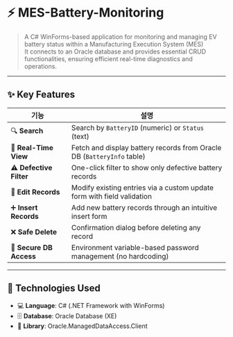 # ⚡ MES-Battery-Monitoring

> A C# WinForms-based application for monitoring and managing EV battery status within a Manufacturing Execution System (MES) <br>
> It connects to an Oracle database and provides essential CRUD functionalities, ensuring efficient real-time diagnostics and operations.

---

## ✨ Key Features

| 기능 | 설명 |
|------|------|
| 🔍 **Search** | Search by `BatteryID` (numeric) or `Status` (text) |
| 🔄 **Real-Time View** | Fetch and display battery records from Oracle DB (`BatteryInfo` table) |
| ⚠️ **Defective Filter** | One-click filter to show only defective battery records |
| 📝 **Edit Records** | Modify existing entries via a custom update form with field validation |
| ➕ **Insert Records** | Add new battery records through an intuitive insert form |
| ❌ **Safe Delete** | Confirmation dialog before deleting any record |
| 🔐 **Secure DB Access** | Environment variable-based password management (no hardcoding) |

---

## 🧰 Technologies Used

- 💻 **Language**: C# (.NET Framework with WinForms)
- 🗄️ **Database**: Oracle Database (XE)
- 🔌 **Library**: Oracle.ManagedDataAccess.Client
